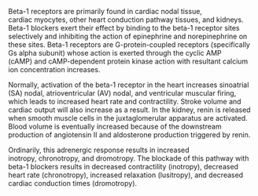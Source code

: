 Beta-1 receptors are primarily found in cardiac nodal tissue, cardiac myocytes, other heart conduction pathway tissues, and kidneys. Beta-1 blockers exert their effect by binding to the beta-1 receptor sites selectively and inhibiting the action of epinephrine and norepinephrine on these sites. Beta-1 receptors are G-protein-coupled receptors (specifically Gs alpha subunit) whose action is exerted through the cyclic AMP (cAMP) and cAMP-dependent protein kinase action with resultant calcium ion concentration increases.

Normally, activation of the beta-1 receptor in the heart increases sinoatrial (SA) nodal, atrioventricular (AV) nodal, and ventricular muscular firing, which leads to increased heart rate and contractility. Stroke volume and cardiac output will also increase as a result. In the kidney, renin is released when smooth muscle cells in the juxtaglomerular apparatus are activated. Blood volume is eventually increased because of the downstream production of angiotensin II and aldosterone production triggered by renin.

Ordinarily, this adrenergic response results in increased inotropy, chronotropy, and dromotropy. The blockade of this pathway with beta-1 blockers results in decreased contractility (inotropy), decreased heart rate (chronotropy), increased relaxation (lusitropy), and decreased cardiac conduction times (dromotropy).